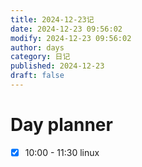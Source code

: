 ```yaml
---
title: 2024-12-23记
date: 2024-12-23 09:56:02
modify: 2024-12-23 09:56:02
author: days
category: 日记
published: 2024-12-23
draft: false
---
```


# Day planner

- [x] 10:00 - 11:30 linux
